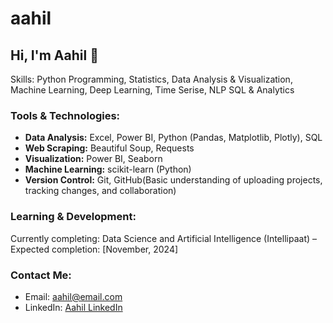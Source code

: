 # aahil
## Hi, I'm Aahil 👋  
Skills: Python Programming, Statistics, Data Analysis & Visualization, Machine Learning, Deep Learning, Time Serise, NLP SQL & Analytics
### Tools & Technologies:
- **Data Analysis:** Excel, Power BI, Python (Pandas, Matplotlib, Plotly), SQL
- **Web Scraping:** Beautiful Soup, Requests
- **Visualization:** Power BI, Seaborn
- **Machine Learning:** scikit-learn (Python)
- **Version Control:** Git, GitHub(Basic understanding of uploading projects, tracking changes, and collaboration)

  
### Learning & Development:
Currently completing:
Data Science and Artificial Intelligence (Intellipaat) – Expected completion: [November, 2024]

### Contact Me:
- Email: aahil@email.com
- LinkedIn: [Aahil LinkedIn](https://www.linkedin.com/in/aahil-profile)
